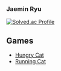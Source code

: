 ### Jaemin Ryu

[![Solved.ac Profile](http://mazassumnida.wtf/api/v2/generate_badge?boj=ryujm1828)](https://solved.ac/ryujm1828/)  

## Games
- [Hungry Cat](https://play.google.com/store/apps/details?id=com.Truer.HungryCat)
- [Running Cat](https://play.google.com/store/apps/details?id=com.Truer.RunningCat)
